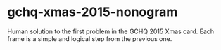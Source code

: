 # gchq-xmas-2015-nonogram
Human solution to the first problem in the GCHQ 2015 Xmas card.  Each frame is a
simple and logical step from the previous one.
